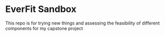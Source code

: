 # EverFit Sandbox 
This repo is for trying new things and assessing the feasibility of different components for my capstone project
